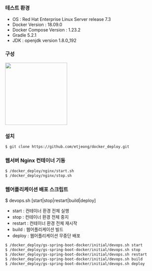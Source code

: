 # 

### 테스트 환경
- OS : Red Hat Enterprise Linux Server release 7.3
- Docker Version : 18.09.0
- Docker Compose Version : 1.23.2
- Gradle 5.2.1
- JDK : openjdk version 1.8.0_192

### 구성
<img src="https://user-images.githubusercontent.com/10379601/29446482-04f7036a-841f-11e7-9872-91d1fc2ea683.png" height="200" align="center">

### 설치
```bash
$ git clone https://github.com/etjeong/docker_deploy.git
```

### 웹서버 Nginx 컨테이너 기동
```bash
$ /docker_deploy/nginx/start.sh
$ /docker_deploy/nginx/stop.sh
```

### 웹어플리케이션 배포 스크립트
$ devops.sh [start|stop|restart|build|deploy]
- start : 컨테이너 환경 전체 실행
- stop : 컨테이너 환경 전체 중지
- restart : 컨테이너 환경 전체 재시작
- build : 웹어플리케이션 빌드
- deploy : 웹어플리케이션 무중단 배포

```bash
$ /docker_deploy/gs-spring-boot-docker/initial/devops.sh start
$ /docker_deploy/gs-spring-boot-docker/initial/devops.sh stop
$ /docker_deploy/gs-spring-boot-docker/initial/devops.sh restart
$ /docker_deploy/gs-spring-boot-docker/initial/devops.sh build
$ /docker_deploy/gs-spring-boot-docker/initial/devops.sh deploy
```
